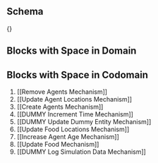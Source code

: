 ## Schema

{}

## Blocks with Space in Domain

## Blocks with Space in Codomain
1. [[Remove Agents Mechanism]]
2. [[Update Agent Locations Mechanism]]
3. [[Create Agents Mechanism]]
4. [[DUMMY Increment Time Mechanism]]
5. [[DUMMY Update Dummy Entity Mechanism]]
6. [[Update Food Locations Mechanism]]
7. [[Increase Agent Age Mechanism]]
8. [[Update Food Mechanism]]
9. [[DUMMY Log Simulation Data Mechanism]]


